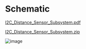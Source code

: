 # Schematic
[I2C_Distance_Sensor_Subsystem.pdf](https://github.com/user-attachments/files/19037474/I2C_Distance_Sensor_Subsystem.pdf) <br>


[I2C_Distance_Sensor_Subsystem.zip](https://github.com/user-attachments/files/18947744/I2C_Distance_Sensor_Subsystem.zip)


![image](https://github.com/user-attachments/assets/22777fab-c236-4fbe-bd88-6ef4f0048344)

